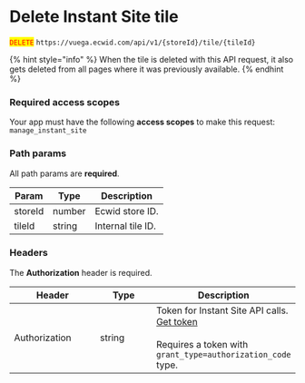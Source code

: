 # Delete Instant Site tile

<mark style="color:red;">`DELETE`</mark> `https://vuega.ecwid.com/api/v1/{storeId}/tile/{tileId}`

{% hint style="info" %}
When the tile is deleted with this API request, it also gets deleted from all pages where it was previously available.
{% endhint %}

### Required access scopes

Your app must have the following **access scopes** to make this request: `manage_instant_site`

### Path params

All path params are **required**.

| Param   | Type   | Description       |
| ------- | ------ | ----------------- |
| storeId | number | Ecwid store ID.   |
| tileId  | string | Internal tile ID. |

### Headers

The **Authorization** header is required.

<table><thead><tr><th width="138.484375">Header</th><th width="86.42578125">Type</th><th>Description</th></tr></thead><tbody><tr><td>Authorization</td><td>string</td><td>Token for Instant Site API calls. <a href="../get-instant-site-api-token-apiv1.md">Get token</a><br><br>Requires a token with <code>grant_type=authorization_code</code> type.</td></tr></tbody></table>

